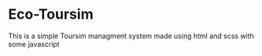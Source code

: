 
# Eco-Toursim

This is a simple Toursim managment system made using html and scss with some javascript

